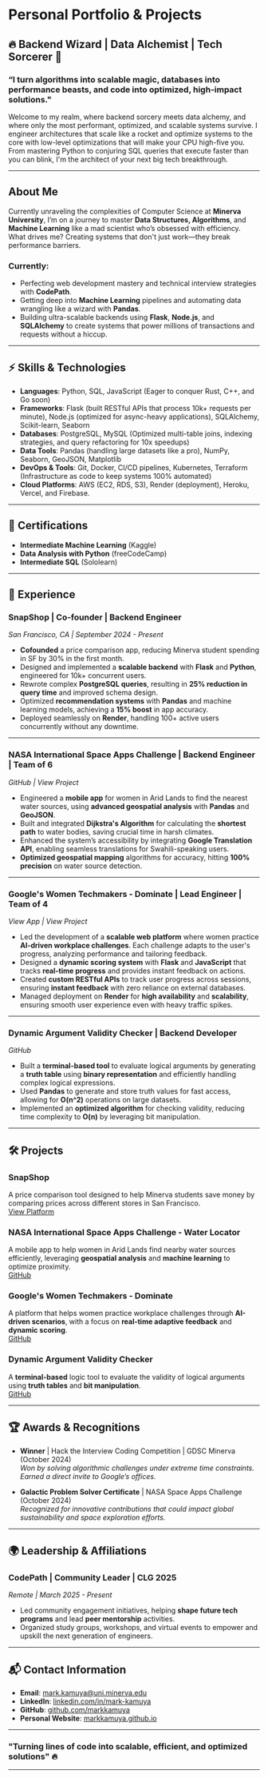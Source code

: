 # **Personal Portfolio & Projects**  
## 🔥 Backend Wizard | Data Alchemist | Tech Sorcerer 🔮

### **“I turn algorithms into scalable magic, databases into performance beasts, and code into optimized, high-impact solutions."**  
Welcome to my realm, where backend sorcery meets data alchemy, and where only the most performant, optimized, and scalable systems survive. I engineer architectures that scale like a rocket and optimize systems to the core with low-level optimizations that will make your CPU high-five you. From mastering Python to conjuring SQL queries that execute faster than you can blink, I'm the architect of your next big tech breakthrough.

---

## **About Me**

Currently unraveling the complexities of Computer Science at **Minerva University**, I’m on a journey to master **Data Structures, Algorithms**, and **Machine Learning** like a mad scientist who’s obsessed with efficiency. What drives me? Creating systems that don't just work—they break performance barriers.

### **Currently**:
- Perfecting web development mastery and technical interview strategies with **CodePath**.
- Getting deep into **Machine Learning** pipelines and automating data wrangling like a wizard with **Pandas**.
- Building ultra-scalable backends using **Flask**, **Node.js**, and **SQLAlchemy** to create systems that power millions of transactions and requests without a hiccup.

---

## ⚡ **Skills & Technologies**  

- **Languages**: Python, SQL, JavaScript (Eager to conquer Rust, C++, and Go soon)
- **Frameworks**: Flask (built RESTful APIs that process 10k+ requests per minute), Node.js (optimized for async-heavy applications), SQLAlchemy, Scikit-learn, Seaborn
- **Databases**: PostgreSQL, MySQL (Optimized multi-table joins, indexing strategies, and query refactoring for 10x speedups)
- **Data Tools**: Pandas (handling large datasets like a pro), NumPy, Seaborn, GeoJSON, Matplotlib
- **DevOps & Tools**: Git, Docker, CI/CD pipelines, Kubernetes, Terraform (Infrastructure as code to keep systems 100% automated)
- **Cloud Platforms**: AWS (EC2, RDS, S3), Render (deployment), Heroku, Vercel, and Firebase.

---

## 🏅 **Certifications**

- **Intermediate Machine Learning** (Kaggle)  
- **Data Analysis with Python** (freeCodeCamp)  
- **Intermediate SQL** (Sololearn)

---

## 🚀 **Experience**

### **SnapShop** | Co-founder | Backend Engineer  
*San Francisco, CA | September 2024 - Present*

- **Cofounded** a price comparison app, reducing Minerva student spending in SF by 30% in the first month.
- Designed and implemented a **scalable backend** with **Flask** and **Python**, engineered for 10k+ concurrent users.
- Rewrote complex **PostgreSQL queries**, resulting in **25% reduction in query time** and improved schema design.
- Optimized **recommendation systems** with **Pandas** and machine learning models, achieving a **15% boost** in app accuracy.
- Deployed seamlessly on **Render**, handling 100+ active users concurrently without any downtime.

---

### **NASA International Space Apps Challenge** | Backend Engineer | Team of 6  
*GitHub | View Project*

- Engineered a **mobile app** for women in Arid Lands to find the nearest water sources, using **advanced geospatial analysis** with **Pandas** and **GeoJSON**.
- Built and integrated **Dijkstra's Algorithm** for calculating the **shortest path** to water bodies, saving crucial time in harsh climates.
- Enhanced the system’s accessibility by integrating **Google Translation API**, enabling seamless translations for Swahili-speaking users.
- **Optimized geospatial mapping** algorithms for accuracy, hitting **100% precision** on water source detection.

---

### **Google's Women Techmakers - Dominate** | Lead Engineer | Team of 4  
*View App | View Project*

- Led the development of a **scalable web platform** where women practice **AI-driven workplace challenges**. Each challenge adapts to the user's progress, analyzing performance and tailoring feedback.
- Designed a **dynamic scoring system** with **Flask** and **JavaScript** that tracks **real-time progress** and provides instant feedback on actions.
- Created **custom RESTful APIs** to track user progress across sessions, ensuring **instant feedback** with zero reliance on external databases.
- Managed deployment on **Render** for **high availability** and **scalability**, ensuring smooth user experience even with heavy traffic spikes.

---

### **Dynamic Argument Validity Checker** | Backend Developer  
*GitHub*

- Built a **terminal-based tool** to evaluate logical arguments by generating a **truth table** using **binary representation** and efficiently handling complex logical expressions.
- Used **Pandas** to generate and store truth values for fast access, allowing for **O(n^2)** operations on large datasets.
- Implemented an **optimized algorithm** for checking validity, reducing time complexity to **O(n)** by leveraging bit manipulation.

---

## 🛠️ **Projects**

### **SnapShop**
A price comparison tool designed to help Minerva students save money by comparing prices across different stores in San Francisco.  
[View Platform](https://applicationalee.onrender.com/)

### **NASA International Space Apps Challenge - Water Locator**
A mobile app to help women in Arid Lands find nearby water sources efficiently, leveraging **geospatial analysis** and **machine learning** to optimize proximity.  
[GitHub](https://github.com/mayur65/water-locater)

### **Google's Women Techmakers - Dominate**
A platform that helps women practice workplace challenges through **AI-driven scenarios**, with a focus on **real-time adaptive feedback** and **dynamic scoring**.  
[GitHub](https://github.com/markkamuya/sheleads)

### **Dynamic Argument Validity Checker**
A **terminal-based** logic tool to evaluate the validity of logical arguments using **truth tables** and **bit manipulation**.  
[GitHub](https://github.com/markkamuya/Logic-Validator)

---

## 🏆 **Awards & Recognitions**

- **Winner** | Hack the Interview Coding Competition | GDSC Minerva (October 2024)  
  *Won by solving algorithmic challenges under extreme time constraints. Earned a direct invite to Google’s offices.*

- **Galactic Problem Solver Certificate** | NASA Space Apps Challenge (October 2024)  
  *Recognized for innovative contributions that could impact global sustainability and space exploration efforts.*

---

## 🌍 **Leadership & Affiliations**

### **CodePath** | Community Leader | CLG 2025  
*Remote | March 2025 - Present*

- Led community engagement initiatives, helping **shape future tech programs** and lead **peer mentorship** activities.
- Organized study groups, workshops, and virtual events to empower and upskill the next generation of engineers.
  
---

## 📬 **Contact Information**

- **Email**: [mark.kamuya@uni.minerva.edu](mailto:mark.kamuya@uni.minerva.edu)
- **LinkedIn**: [linkedin.com/in/mark-kamuya](https://www.linkedin.com/in/mark-kamuya-4174b2266/)
- **GitHub**: [github.com/markkamuya](https://github.com/markkamuya)
- **Personal Website**: [markkamuya.github.io](https://myportfolio-one-brown-83.vercel.app/)

---

### "Turning lines of code into scalable, efficient, and optimized solutions" 🔥

---
